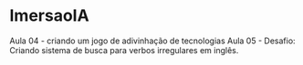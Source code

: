 # ImersaoIA
Aula 04 - criando um jogo de adivinhação de tecnologias
Aula 05 - Desafio: Criando sistema de busca para verbos irregulares em inglês.
